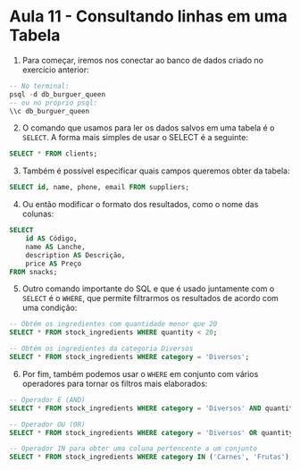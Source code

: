 # Aula 11 - Consultando linhas em uma Tabela
1. Para começar, iremos nos conectar ao banco de dados criado no exercício anterior:

```sql
-- No terminal:
psql -d db_burguer_queen
-- ou no próprio psql:
\\c db_burguer_queen
```

2. O comando que usamos para ler os dados salvos em uma tabela é o `SELECT`. A forma mais simples de usar o SELECT é a seguinte:

```sql
SELECT * FROM clients;
```

3. Também é possível especificar quais campos queremos obter da tabela:

```sql
SELECT id, name, phone, email FROM suppliers;
```

4. Ou então modificar o formato dos resultados, como o nome das colunas:

```sql
SELECT
	id AS Código,
	name AS Lanche,
	description AS Descrição,
	price AS Preço
FROM snacks;
```

5. Outro comando importante do SQL e que é usado juntamente com o `SELECT` é o `WHERE`, que permite filtrarmos os resultados de acordo com uma condição:

```sql
-- Obtém os ingredientes com quantidade menor que 20
SELECT * FROM stock_ingredients WHERE quantity < 20;

-- Obtém os ingredientes da categoria Diversos
SELECT * FROM stock_ingredients WHERE category = 'Diversos';
```

6. Por fim, também podemos usar o `WHERE` em conjunto com vários operadores para tornar os filtros mais elaborados:

```sql
-- Operador E (AND)
SELECT * FROM stock_ingredients WHERE category = 'Diversos' AND quantity < 25;

-- Operador OU (OR)
SELECT * FROM stock_ingredients WHERE category = 'Diversos' OR quantity < 25;

-- Operador IN para obter uma coluna pertencente a um conjunto
SELECT * FROM stock_ingredients WHERE category IN ('Carnes', 'Frutas');
```